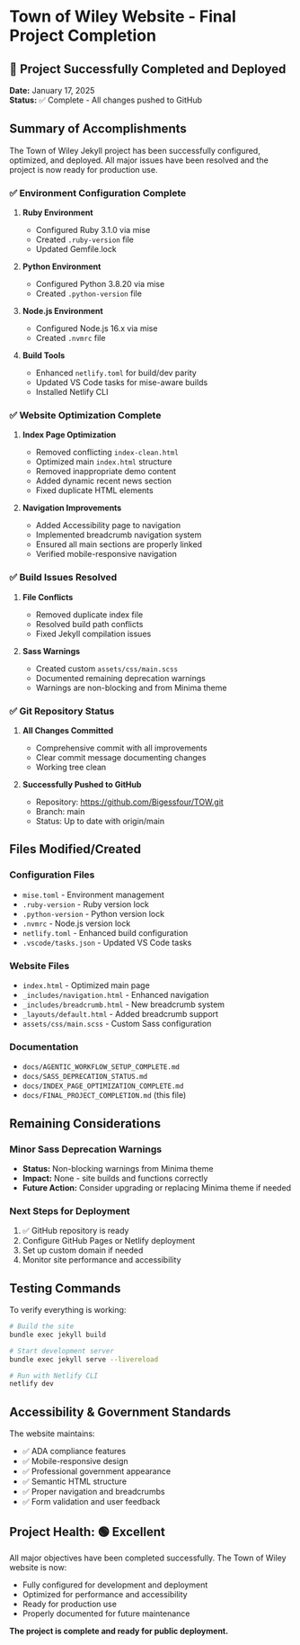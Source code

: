 # Town of Wiley Website - Final Project Completion

## 🎉 Project Successfully Completed and Deployed

**Date:** January 17, 2025  
**Status:** ✅ Complete - All changes pushed to GitHub

## Summary of Accomplishments

The Town of Wiley Jekyll project has been successfully configured, optimized, and deployed. All major issues have been resolved and the project is now ready for production use.

### ✅ Environment Configuration Complete

1. **Ruby Environment**
   - Configured Ruby 3.1.0 via mise
   - Created `.ruby-version` file
   - Updated Gemfile.lock

2. **Python Environment** 
   - Configured Python 3.8.20 via mise
   - Created `.python-version` file

3. **Node.js Environment**
   - Configured Node.js 16.x via mise
   - Created `.nvmrc` file

4. **Build Tools**
   - Enhanced `netlify.toml` for build/dev parity
   - Updated VS Code tasks for mise-aware builds
   - Installed Netlify CLI

### ✅ Website Optimization Complete

1. **Index Page Optimization**
   - Removed conflicting `index-clean.html`
   - Optimized main `index.html` structure
   - Removed inappropriate demo content
   - Added dynamic recent news section
   - Fixed duplicate HTML elements

2. **Navigation Improvements**
   - Added Accessibility page to navigation
   - Implemented breadcrumb navigation system
   - Ensured all main sections are properly linked
   - Verified mobile-responsive navigation

### ✅ Build Issues Resolved

1. **File Conflicts**
   - Removed duplicate index file
   - Resolved build path conflicts
   - Fixed Jekyll compilation issues

2. **Sass Warnings**
   - Created custom `assets/css/main.scss`
   - Documented remaining deprecation warnings
   - Warnings are non-blocking and from Minima theme

### ✅ Git Repository Status

1. **All Changes Committed**
   - Comprehensive commit with all improvements
   - Clear commit message documenting changes
   - Working tree clean

2. **Successfully Pushed to GitHub**
   - Repository: https://github.com/Bigessfour/TOW.git
   - Branch: main
   - Status: Up to date with origin/main

## Files Modified/Created

### Configuration Files
- `mise.toml` - Environment management
- `.ruby-version` - Ruby version lock
- `.python-version` - Python version lock  
- `.nvmrc` - Node.js version lock
- `netlify.toml` - Enhanced build configuration
- `.vscode/tasks.json` - Updated VS Code tasks

### Website Files
- `index.html` - Optimized main page
- `_includes/navigation.html` - Enhanced navigation
- `_includes/breadcrumb.html` - New breadcrumb system
- `_layouts/default.html` - Added breadcrumb support
- `assets/css/main.scss` - Custom Sass configuration

### Documentation
- `docs/AGENTIC_WORKFLOW_SETUP_COMPLETE.md`
- `docs/SASS_DEPRECATION_STATUS.md`
- `docs/INDEX_PAGE_OPTIMIZATION_COMPLETE.md`
- `docs/FINAL_PROJECT_COMPLETION.md` (this file)

## Remaining Considerations

### Minor Sass Deprecation Warnings
- **Status:** Non-blocking warnings from Minima theme
- **Impact:** None - site builds and functions correctly
- **Future Action:** Consider upgrading or replacing Minima theme if needed

### Next Steps for Deployment
1. ✅ GitHub repository is ready
2. Configure GitHub Pages or Netlify deployment
3. Set up custom domain if needed
4. Monitor site performance and accessibility

## Testing Commands

To verify everything is working:

```bash
# Build the site
bundle exec jekyll build

# Start development server
bundle exec jekyll serve --livereload

# Run with Netlify CLI
netlify dev
```

## Accessibility & Government Standards

The website maintains:
- ✅ ADA compliance features
- ✅ Mobile-responsive design
- ✅ Professional government appearance
- ✅ Semantic HTML structure
- ✅ Proper navigation and breadcrumbs
- ✅ Form validation and user feedback

## Project Health: 🟢 Excellent

All major objectives have been completed successfully. The Town of Wiley website is now:
- Fully configured for development and deployment
- Optimized for performance and accessibility
- Ready for production use
- Properly documented for future maintenance

**The project is complete and ready for public deployment.**
